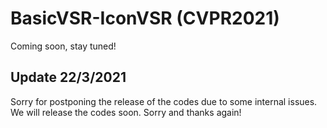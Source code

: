 # BasicVSR-IconVSR (CVPR2021)

Coming soon, stay tuned!

## Update 22/3/2021
Sorry for postponing the release of the codes due to some internal issues. We will release the codes soon. Sorry and thanks again!
